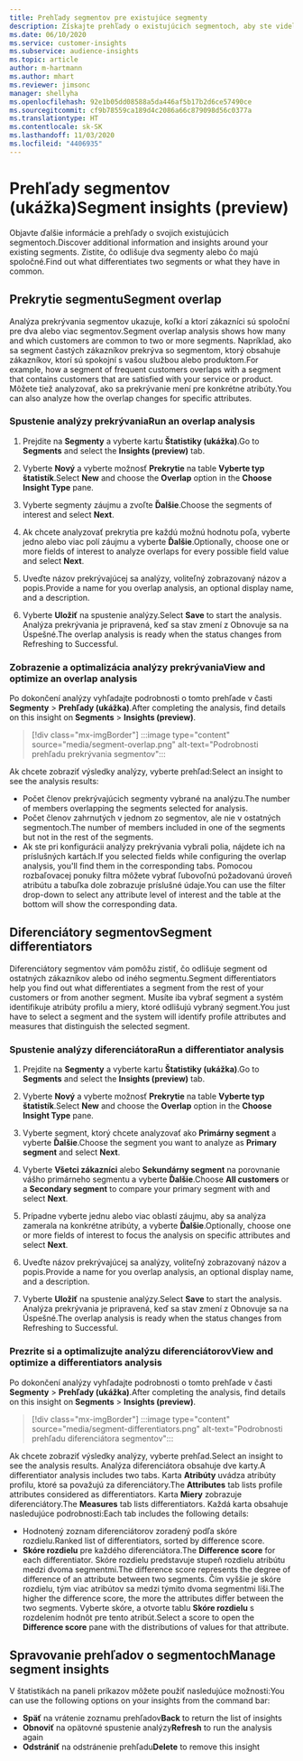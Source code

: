 ```yaml
---
title: Prehľady segmentov pre existujúce segmenty
description: Získajte prehľady o existujúcich segmentoch, aby ste videli rozdiely a spoločné črty.
ms.date: 06/10/2020
ms.service: customer-insights
ms.subservice: audience-insights
ms.topic: article
author: m-hartmann
ms.author: mhart
ms.reviewer: jimsonc
manager: shellyha
ms.openlocfilehash: 92e1b05dd08588a5da446af5b17b2d6ce57490ce
ms.sourcegitcommit: cf9b78559ca189d4c2086a66c879098d56c0377a
ms.translationtype: HT
ms.contentlocale: sk-SK
ms.lasthandoff: 11/03/2020
ms.locfileid: "4406935"
---
```

# <a name="segment-insights-preview"></a><span data-ttu-id="e28c1-103">Prehľady segmentov (ukážka)</span><span class="sxs-lookup"><span data-stu-id="e28c1-103">Segment insights (preview)</span></span>

<span data-ttu-id="e28c1-104">Objavte ďalšie informácie a prehľady o svojich existujúcich segmentoch.</span><span class="sxs-lookup"><span data-stu-id="e28c1-104">Discover additional information and insights around your existing segments.</span></span> <span data-ttu-id="e28c1-105">Zistite, čo odlišuje dva segmenty alebo čo majú spoločné.</span><span class="sxs-lookup"><span data-stu-id="e28c1-105">Find out what differentiates two segments or what they have in common.</span></span>

## <a name="segment-overlap"></a><span data-ttu-id="e28c1-106">Prekrytie segmentu</span><span class="sxs-lookup"><span data-stu-id="e28c1-106">Segment overlap</span></span>

<span data-ttu-id="e28c1-107">Analýza prekrývania segmentov ukazuje, koľkí a ktorí zákazníci sú spoloční pre dva alebo viac segmentov.</span><span class="sxs-lookup"><span data-stu-id="e28c1-107">Segment overlap analysis shows how many and which customers are common to two or more segments.</span></span> <span data-ttu-id="e28c1-108">Napríklad, ako sa segment častých zákazníkov prekrýva so segmentom, ktorý obsahuje zákazníkov, ktorí sú spokojní s vašou službou alebo produktom.</span><span class="sxs-lookup"><span data-stu-id="e28c1-108">For example, how a segment of frequent customers overlaps with a segment that contains customers that are satisfied with your service or product.</span></span>
<span data-ttu-id="e28c1-109">Môžete tiež analyzovať, ako sa prekrývanie mení pre konkrétne atribúty.</span><span class="sxs-lookup"><span data-stu-id="e28c1-109">You can also analyze how the overlap changes for specific attributes.</span></span>

### <a name="run-an-overlap-analysis"></a><span data-ttu-id="e28c1-110">Spustenie analýzy prekrývania</span><span class="sxs-lookup"><span data-stu-id="e28c1-110">Run an overlap analysis</span></span>

1. <span data-ttu-id="e28c1-111">Prejdite na **Segmenty** a vyberte kartu **Štatistiky (ukážka)**.</span><span class="sxs-lookup"><span data-stu-id="e28c1-111">Go to **Segments** and select the **Insights (preview)** tab.</span></span>

1. <span data-ttu-id="e28c1-112">Vyberte **Nový** a vyberte možnosť **Prekrytie** na table **Vyberte typ štatistík**.</span><span class="sxs-lookup"><span data-stu-id="e28c1-112">Select **New** and choose the **Overlap** option in the **Choose Insight Type** pane.</span></span>

1. <span data-ttu-id="e28c1-113">Vyberte segmenty záujmu a zvoľte **Ďalšie**.</span><span class="sxs-lookup"><span data-stu-id="e28c1-113">Choose the segments of interest and select **Next**.</span></span>

1. <span data-ttu-id="e28c1-114">Ak chcete analyzovať prekrytia pre každú možnú hodnotu poľa, vyberte jedno alebo viac polí záujmu a vyberte **Ďalšie**.</span><span class="sxs-lookup"><span data-stu-id="e28c1-114">Optionally, choose one or more fields of interest to analyze overlaps for every possible field value and select **Next**.</span></span>

1. <span data-ttu-id="e28c1-115">Uveďte názov prekrývajúcej sa analýzy, voliteľný zobrazovaný názov a popis.</span><span class="sxs-lookup"><span data-stu-id="e28c1-115">Provide a name for you overlap analysis, an optional display name, and a description.</span></span>

1. <span data-ttu-id="e28c1-116">Vyberte **Uložiť** na spustenie analýzy.</span><span class="sxs-lookup"><span data-stu-id="e28c1-116">Select **Save** to start the analysis.</span></span> <span data-ttu-id="e28c1-117">Analýza prekrývania je pripravená, keď sa stav zmení z Obnovuje sa na Úspešné.</span><span class="sxs-lookup"><span data-stu-id="e28c1-117">The overlap analysis is ready when the status changes from Refreshing to Successful.</span></span>

### <a name="view-and-optimize-an-overlap-analysis"></a><span data-ttu-id="e28c1-118">Zobrazenie a optimalizácia analýzy prekrývania</span><span class="sxs-lookup"><span data-stu-id="e28c1-118">View and optimize an overlap analysis</span></span>

<span data-ttu-id="e28c1-119">Po dokončení analýzy vyhľadajte podrobnosti o tomto prehľade v časti **Segmenty** > **Prehľady (ukážka)**.</span><span class="sxs-lookup"><span data-stu-id="e28c1-119">After completing the analysis, find details on this insight on **Segments** > **Insights (preview)**.</span></span>

> [!div class="mx-imgBorder"]
> :::image type="content" source="media/segment-overlap.png" alt-text="Podrobnosti prehľadu prekrývania segmentov":::

<span data-ttu-id="e28c1-121">Ak chcete zobraziť výsledky analýzy, vyberte prehľad:</span><span class="sxs-lookup"><span data-stu-id="e28c1-121">Select an insight to see the analysis results:</span></span>

- <span data-ttu-id="e28c1-122">Počet členov prekrývajúcich segmenty vybrané na analýzu.</span><span class="sxs-lookup"><span data-stu-id="e28c1-122">The number of members overlapping the segments selected for analysis.</span></span>
- <span data-ttu-id="e28c1-123">Počet členov zahrnutých v jednom zo segmentov, ale nie v ostatných segmentoch.</span><span class="sxs-lookup"><span data-stu-id="e28c1-123">The number of members included in one of the segments but not in the rest of the segments.</span></span>
- <span data-ttu-id="e28c1-124">Ak ste pri konfigurácii analýzy prekrývania vybrali polia, nájdete ich na príslušných kartách.</span><span class="sxs-lookup"><span data-stu-id="e28c1-124">If you selected fields while configuring the overlap analysis, you'll find them in the corresponding tabs.</span></span> <span data-ttu-id="e28c1-125">Pomocou rozbaľovacej ponuky filtra môžete vybrať ľubovoľnú požadovanú úroveň atribútu a tabuľka dole zobrazuje príslušné údaje.</span><span class="sxs-lookup"><span data-stu-id="e28c1-125">You can use the filter drop-down to select any attribute level of interest and the table at the bottom will show the corresponding data.</span></span>

## <a name="segment-differentiators"></a><span data-ttu-id="e28c1-126">Diferenciátory segmentov</span><span class="sxs-lookup"><span data-stu-id="e28c1-126">Segment differentiators</span></span>

<span data-ttu-id="e28c1-127">Diferenciátory segmentov vám pomôžu zistiť, čo odlišuje segment od ostatných zákazníkov alebo od iného segmentu.</span><span class="sxs-lookup"><span data-stu-id="e28c1-127">Segment differentiators help you find out what differentiates a segment from the rest of your customers or from another segment.</span></span> <span data-ttu-id="e28c1-128">Musíte iba vybrať segment a systém identifikuje atribúty profilu a miery, ktoré odlišujú vybraný segment.</span><span class="sxs-lookup"><span data-stu-id="e28c1-128">You just have to select a segment and the system will identify profile attributes and measures that distinguish the selected segment.</span></span>

### <a name="run-a-differentiator-analysis"></a><span data-ttu-id="e28c1-129">Spustenie analýzy diferenciátora</span><span class="sxs-lookup"><span data-stu-id="e28c1-129">Run a differentiator analysis</span></span>

1. <span data-ttu-id="e28c1-130">Prejdite na **Segmenty** a vyberte kartu **Štatistiky (ukážka)**.</span><span class="sxs-lookup"><span data-stu-id="e28c1-130">Go to **Segments** and select the **Insights (preview)** tab.</span></span>

1. <span data-ttu-id="e28c1-131">Vyberte **Nový** a vyberte možnosť **Prekrytie** na table **Vyberte typ štatistík**.</span><span class="sxs-lookup"><span data-stu-id="e28c1-131">Select **New** and choose the **Overlap** option in the **Choose Insight Type** pane.</span></span>

1. <span data-ttu-id="e28c1-132">Vyberte segment, ktorý chcete analyzovať ako **Primárny segment** a vyberte **Ďalšie**.</span><span class="sxs-lookup"><span data-stu-id="e28c1-132">Choose the segment you want to analyze as **Primary segment** and select **Next**.</span></span>

1. <span data-ttu-id="e28c1-133">Vyberte **Všetci zákazníci** alebo **Sekundárny segment** na porovnanie vášho primárneho segmentu a vyberte **Ďalšie**.</span><span class="sxs-lookup"><span data-stu-id="e28c1-133">Choose **All customers** or a **Secondary segment** to compare your primary segment with and select **Next**.</span></span>

1. <span data-ttu-id="e28c1-134">Prípadne vyberte jednu alebo viac oblastí záujmu, aby sa analýza zamerala na konkrétne atribúty, a vyberte **Ďalšie**.</span><span class="sxs-lookup"><span data-stu-id="e28c1-134">Optionally, choose one or more fields of interest to focus the analysis on specific attributes and select **Next**.</span></span>

1. <span data-ttu-id="e28c1-135">Uveďte názov prekrývajúcej sa analýzy, voliteľný zobrazovaný názov a popis.</span><span class="sxs-lookup"><span data-stu-id="e28c1-135">Provide a name for you overlap analysis, an optional display name, and a description.</span></span>

1. <span data-ttu-id="e28c1-136">Vyberte **Uložiť** na spustenie analýzy.</span><span class="sxs-lookup"><span data-stu-id="e28c1-136">Select **Save** to start the analysis.</span></span> <span data-ttu-id="e28c1-137">Analýza prekrývania je pripravená, keď sa stav zmení z Obnovuje sa na Úspešné.</span><span class="sxs-lookup"><span data-stu-id="e28c1-137">The overlap analysis is ready when the status changes from Refreshing to Successful.</span></span>

### <a name="view-and-optimize-a-differentiators-analysis"></a><span data-ttu-id="e28c1-138">Prezrite si a optimalizujte analýzu diferenciátorov</span><span class="sxs-lookup"><span data-stu-id="e28c1-138">View and optimize a differentiators analysis</span></span>

<span data-ttu-id="e28c1-139">Po dokončení analýzy vyhľadajte podrobnosti o tomto prehľade v časti **Segmenty** > **Prehľady (ukážka)**.</span><span class="sxs-lookup"><span data-stu-id="e28c1-139">After completing the analysis, find details on this insight on **Segments** > **Insights (preview)**.</span></span>

> [!div class="mx-imgBorder"]
> :::image type="content" source="media/segment-differentiators.png" alt-text="Podrobnosti prehľadu diferenciátora segmentov":::

<span data-ttu-id="e28c1-141">Ak chcete zobraziť výsledky analýzy, vyberte prehľad.</span><span class="sxs-lookup"><span data-stu-id="e28c1-141">Select an insight to see the analysis results.</span></span> <span data-ttu-id="e28c1-142">Analýza diferenciátora obsahuje dve karty.</span><span class="sxs-lookup"><span data-stu-id="e28c1-142">A differentiator analysis includes two tabs.</span></span> <span data-ttu-id="e28c1-143">Karta **Atribúty** uvádza atribúty profilu, ktoré sa považujú za diferenciátory.</span><span class="sxs-lookup"><span data-stu-id="e28c1-143">The **Attributes** tab lists profile attributes considered as differentiators.</span></span> <span data-ttu-id="e28c1-144">Karta **Miery** zobrazuje diferenciátory.</span><span class="sxs-lookup"><span data-stu-id="e28c1-144">The **Measures** tab lists differentiators.</span></span> <span data-ttu-id="e28c1-145">Každá karta obsahuje nasledujúce podrobnosti:</span><span class="sxs-lookup"><span data-stu-id="e28c1-145">Each tab includes the following details:</span></span>

- <span data-ttu-id="e28c1-146">Hodnotený zoznam diferenciátorov zoradený podľa skóre rozdielu.</span><span class="sxs-lookup"><span data-stu-id="e28c1-146">Ranked list of differentiators, sorted by difference score.</span></span>
- <span data-ttu-id="e28c1-147">**Skóre rozdielu** pre každého diferenciátora.</span><span class="sxs-lookup"><span data-stu-id="e28c1-147">The **Difference score** for each differentiator.</span></span> <span data-ttu-id="e28c1-148">Skóre rozdielu predstavuje stupeň rozdielu atribútu medzi dvoma segmentmi.</span><span class="sxs-lookup"><span data-stu-id="e28c1-148">The difference score represents the degree of difference of an attribute between two segments.</span></span> <span data-ttu-id="e28c1-149">Čím vyššie je skóre rozdielu, tým viac atribútov sa medzi týmito dvoma segmentmi líši.</span><span class="sxs-lookup"><span data-stu-id="e28c1-149">The higher the difference score, the more the attributes differ between the two segments.</span></span> <span data-ttu-id="e28c1-150">Vyberte skóre, a otvorte tablu **Skóre rozdielu** s rozdelením hodnôt pre tento atribút.</span><span class="sxs-lookup"><span data-stu-id="e28c1-150">Select a score to open the **Difference score** pane with the distributions of values for that attribute.</span></span>

## <a name="manage-segment-insights"></a><span data-ttu-id="e28c1-151">Spravovanie prehľadov o segmentoch</span><span class="sxs-lookup"><span data-stu-id="e28c1-151">Manage segment insights</span></span>

<span data-ttu-id="e28c1-152">V štatistikách na paneli príkazov môžete použiť nasledujúce možnosti:</span><span class="sxs-lookup"><span data-stu-id="e28c1-152">You can use the following options on your insights from the command bar:</span></span>

- <span data-ttu-id="e28c1-153">**Späť** na vrátenie zoznamu prehľadov</span><span class="sxs-lookup"><span data-stu-id="e28c1-153">**Back** to return the list of insights</span></span>
- <span data-ttu-id="e28c1-154">**Obnoviť** na opätovné spustenie analýzy</span><span class="sxs-lookup"><span data-stu-id="e28c1-154">**Refresh** to run the analysis again</span></span>
- <span data-ttu-id="e28c1-155">**Odstrániť** na odstránenie prehľadu</span><span class="sxs-lookup"><span data-stu-id="e28c1-155">**Delete** to remove this insight</span></span>
